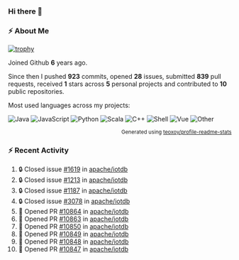 ### Hi there 👋

### :zap: About Me

[![trophy](https://github-profile-trophy.vercel.app/?username=HTHou&theme=onedark)](https://github.com/ryo-ma/github-profile-trophy)
   
Joined Github **6** years ago.

Since then I pushed **923** commits, opened **28** issues, submitted **839** pull requests, received **1** stars across **5** personal projects and contributed to **10** public repositories.

Most used languages across my projects:

![Java](https://img.shields.io/static/v1?style=flat-square&label=%E2%A0%80&color=555&labelColor=%23b07219&message=Java%EF%B8%B194.4%25)
![JavaScript](https://img.shields.io/static/v1?style=flat-square&label=%E2%A0%80&color=555&labelColor=%23f1e05a&message=JavaScript%EF%B8%B11.4%25)
![Python](https://img.shields.io/static/v1?style=flat-square&label=%E2%A0%80&color=555&labelColor=%233572A5&message=Python%EF%B8%B10.7%25)
![Scala](https://img.shields.io/static/v1?style=flat-square&label=%E2%A0%80&color=555&labelColor=%23c22d40&message=Scala%EF%B8%B10.6%25)
![C++](https://img.shields.io/static/v1?style=flat-square&label=%E2%A0%80&color=555&labelColor=%23f34b7d&message=C%2B%2B%EF%B8%B10.6%25)
![Shell](https://img.shields.io/static/v1?style=flat-square&label=%E2%A0%80&color=555&labelColor=%2389e051&message=Shell%EF%B8%B10.4%25)
![Vue](https://img.shields.io/static/v1?style=flat-square&label=%E2%A0%80&color=555&labelColor=%2341b883&message=Vue%EF%B8%B10.3%25)
![Other](https://img.shields.io/static/v1?style=flat-square&label=%E2%A0%80&color=555&labelColor=%23ededed&message=Other%EF%B8%B11.2%25)

<p align="right"><sub>Generated using <a href="https://github.com/marketplace/actions/profile-readme-stats">teoxoy/profile-readme-stats</a></sub></p>


<!--![](https://github.com/HTHou/HTHou/blob/output/github-contribution-grid-snake.svg)-->

<!--![Haonan Hou's github stats](https://github-readme-stats.vercel.app/api?username=HTHou&count_private=true&show_icons=true&theme=onedark)-->

<!--![Haonan Hou's wakatime stats](https://github-readme-stats.vercel.app/api/wakatime?username=HTHou&layout=compact&theme=onedark)-->

<!--![Top Langs](https://github-readme-stats.vercel.app/api/top-langs/?username=HTHou&theme=onedark&layout=compact)-->

### :zap: Recent Activity
<!--START_SECTION:activity-->
1. 🔒 Closed issue [#1619](https://github.com/apache/iotdb/issues/1619) in [apache/iotdb](https://github.com/apache/iotdb)
2. 🔒 Closed issue [#1213](https://github.com/apache/iotdb/issues/1213) in [apache/iotdb](https://github.com/apache/iotdb)
3. 🔒 Closed issue [#1187](https://github.com/apache/iotdb/issues/1187) in [apache/iotdb](https://github.com/apache/iotdb)
4. 🔒 Closed issue [#3078](https://github.com/apache/iotdb/issues/3078) in [apache/iotdb](https://github.com/apache/iotdb)
5. 💪 Opened PR [#10864](https://github.com/apache/iotdb/pull/10864) in [apache/iotdb](https://github.com/apache/iotdb)
6. 💪 Opened PR [#10863](https://github.com/apache/iotdb/pull/10863) in [apache/iotdb](https://github.com/apache/iotdb)
7. 💪 Opened PR [#10850](https://github.com/apache/iotdb/pull/10850) in [apache/iotdb](https://github.com/apache/iotdb)
8. 💪 Opened PR [#10849](https://github.com/apache/iotdb/pull/10849) in [apache/iotdb](https://github.com/apache/iotdb)
9. 💪 Opened PR [#10848](https://github.com/apache/iotdb/pull/10848) in [apache/iotdb](https://github.com/apache/iotdb)
10. 💪 Opened PR [#10847](https://github.com/apache/iotdb/pull/10847) in [apache/iotdb](https://github.com/apache/iotdb)
<!--END_SECTION:activity-->

<!--
**HTHou/HTHou** is a ✨ _special_ ✨ repository because its `README.md` (this file) appears on your GitHub profile.

Here are some ideas to get you started:

- 🔭 I’m currently working on ...
- 🌱 I’m currently learning ...
- 👯 I’m looking to collaborate on ...
- 🤔 I’m looking for help with ...
- 💬 Ask me about ...
- 📫 How to reach me: ...
- 😄 Pronouns: ...
- ⚡ Fun fact: ...
-->
